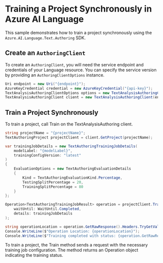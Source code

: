# Training a Project Synchronously in Azure AI Language

This sample demonstrates how to train a project synchronously using the `Azure.AI.Language.Text.Authoring` SDK.

## Create an `AuthoringClient`

To create an `AuthoringClient`, you will need the service endpoint and credentials of your Language resource. You can specify the service version by providing an `AuthoringClientOptions` instance.

```C# Snippet:CreateTextAuthoringClientForSpecificApiVersion
Uri endpoint = new Uri("{endpoint}");
AzureKeyCredential credential = new AzureKeyCredential("{api-key}");
TextAnalysisAuthoringClientOptions options = new TextAnalysisAuthoringClientOptions(TextAnalysisAuthoringClientOptions.ServiceVersion.V2024_11_15_Preview);
TextAnalysisAuthoringClient client = new TextAnalysisAuthoringClient(endpoint, credential, options);
```

## Train a Project Synchronously

To train a project, call Train on the TextAnalysisAuthoring client.

```C# Snippet:Sample6_TextAuthoring_Train
string projectName = "{projectName}";
TextAuthoringProject projectClient = client.GetProject(projectName);

var trainingJobDetails = new TextAuthoringTrainingJobDetails(
    modelLabel: "{modelLabel}",
    trainingConfigVersion: "latest"
)
{
    EvaluationOptions = new TextAuthoringEvaluationDetails
    {
        Kind = TextAuthoringEvaluationKind.Percentage,
        TestingSplitPercentage = 20,
        TrainingSplitPercentage = 80
    }
};

Operation<TextAuthoringTrainingJobResult> operation = projectClient.Train(
    waitUntil: WaitUntil.Completed,
    details: trainingJobDetails
);

string operationLocation = operation.GetRawResponse().Headers.TryGetValue("operation-location", out var location) ? location : null;
Console.WriteLine($"Operation Location: {operationLocation}");
Console.WriteLine($"Training completed with status: {operation.GetRawResponse().Status}");
```

To train a project, the Train method sends a request with the necessary training job configuration. The method returns an Operation<TrainingJobResult> object indicating the training status.
